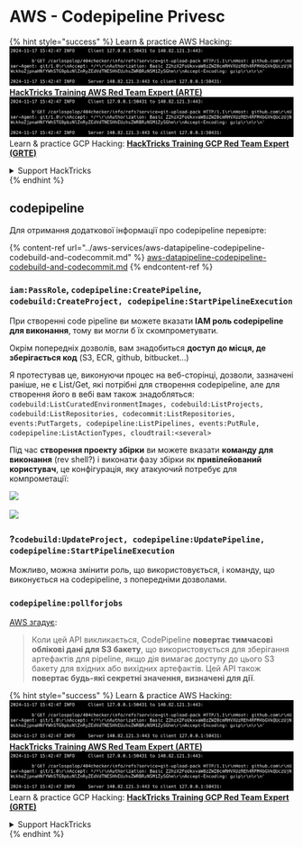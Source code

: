 # AWS - Codepipeline Privesc

{% hint style="success" %}
Learn & practice AWS Hacking:<img src="../../../.gitbook/assets/image (1).png" alt="" data-size="line">[**HackTricks Training AWS Red Team Expert (ARTE)**](https://training.hacktricks.xyz/courses/arte)<img src="../../../.gitbook/assets/image (1).png" alt="" data-size="line">\
Learn & practice GCP Hacking: <img src="../../../.gitbook/assets/image (2).png" alt="" data-size="line">[**HackTricks Training GCP Red Team Expert (GRTE)**<img src="../../../.gitbook/assets/image (2).png" alt="" data-size="line">](https://training.hacktricks.xyz/courses/grte)

<details>

<summary>Support HackTricks</summary>

* Check the [**subscription plans**](https://github.com/sponsors/carlospolop)!
* **Join the** 💬 [**Discord group**](https://discord.gg/hRep4RUj7f) or the [**telegram group**](https://t.me/peass) or **follow** us on **Twitter** 🐦 [**@hacktricks\_live**](https://twitter.com/hacktricks\_live)**.**
* **Share hacking tricks by submitting PRs to the** [**HackTricks**](https://github.com/carlospolop/hacktricks) and [**HackTricks Cloud**](https://github.com/carlospolop/hacktricks-cloud) github repos.

</details>
{% endhint %}

## codepipeline

Для отримання додаткової інформації про codepipeline перевірте:

{% content-ref url="../aws-services/aws-datapipeline-codepipeline-codebuild-and-codecommit.md" %}
[aws-datapipeline-codepipeline-codebuild-and-codecommit.md](../aws-services/aws-datapipeline-codepipeline-codebuild-and-codecommit.md)
{% endcontent-ref %}

### `iam:PassRole`, `codepipeline:CreatePipeline`, `codebuild:CreateProject, codepipeline:StartPipelineExecution`

При створенні code pipeline ви можете вказати **IAM роль codepipeline для виконання**, тому ви могли б їх скомпрометувати.

Окрім попередніх дозволів, вам знадобиться **доступ до місця, де зберігається код** (S3, ECR, github, bitbucket...)

Я протестував це, виконуючи процес на веб-сторінці, дозволи, зазначені раніше, не є List/Get, які потрібні для створення codepipeline, але для створення його в вебі вам також знадобляться: `codebuild:ListCuratedEnvironmentImages, codebuild:ListProjects, codebuild:ListRepositories, codecommit:ListRepositories, events:PutTargets, codepipeline:ListPipelines, events:PutRule, codepipeline:ListActionTypes, cloudtrail:<several>`

Під час **створення проекту збірки** ви можете вказати **команду для виконання** (rev shell?) і виконати фазу збірки як **привілейований користувач**, це конфігурація, яку атакуючий потребує для компрометації:

![](<../../../.gitbook/assets/image (276).png>)

![](<../../../.gitbook/assets/image (181).png>)

### ?`codebuild:UpdateProject, codepipeline:UpdatePipeline, codepipeline:StartPipelineExecution`

Можливо, можна змінити роль, що використовується, і команду, що виконується на codepipeline, з попередніми дозволами.

### `codepipeline:pollforjobs`

[AWS згадує](https://docs.aws.amazon.com/codepipeline/latest/APIReference/API\_PollForJobs.html):

> Коли цей API викликається, CodePipeline **повертає тимчасові облікові дані для S3 бакету**, що використовується для зберігання артефактів для pipeline, якщо дія вимагає доступу до цього S3 бакету для вхідних або вихідних артефактів. Цей API також **повертає будь-які секретні значення, визначені для дії**.

{% hint style="success" %}
Learn & practice AWS Hacking:<img src="../../../.gitbook/assets/image (1).png" alt="" data-size="line">[**HackTricks Training AWS Red Team Expert (ARTE)**](https://training.hacktricks.xyz/courses/arte)<img src="../../../.gitbook/assets/image (1).png" alt="" data-size="line">\
Learn & practice GCP Hacking: <img src="../../../.gitbook/assets/image (2).png" alt="" data-size="line">[**HackTricks Training GCP Red Team Expert (GRTE)**<img src="../../../.gitbook/assets/image (2).png" alt="" data-size="line">](https://training.hacktricks.xyz/courses/grte)

<details>

<summary>Support HackTricks</summary>

* Check the [**subscription plans**](https://github.com/sponsors/carlospolop)!
* **Join the** 💬 [**Discord group**](https://discord.gg/hRep4RUj7f) or the [**telegram group**](https://t.me/peass) or **follow** us on **Twitter** 🐦 [**@hacktricks\_live**](https://twitter.com/hacktricks\_live)**.**
* **Share hacking tricks by submitting PRs to the** [**HackTricks**](https://github.com/carlospolop/hacktricks) and [**HackTricks Cloud**](https://github.com/carlospolop/hacktricks-cloud) github repos.

</details>
{% endhint %}

